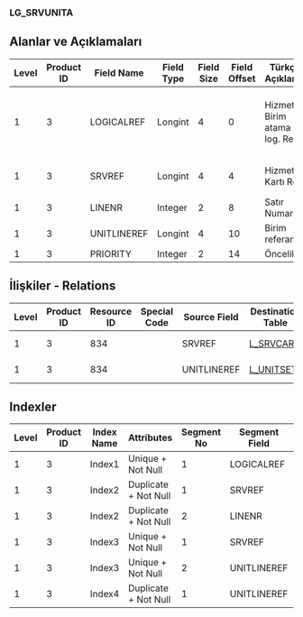 ### LG_SRVUNITA

## Alanlar ve Açıklamaları

**Level**|**Product ID**|**Field Name**|**Field Type**|**Field Size**|**Field Offset**|**Türkçe Açıklama**|**Expression**
-----|-----|-----|-----|-----|-----|-----|-----
1|3|LOGICALREF|Longint|4|0|Hizmet - Birim atama log. Ref.|Service Record - Unit Assignment Logical Reference
1|3|SRVREF|Longint|4|4|Hizmet Kartı Ref.|Service Card Reference
1|3|LINENR|Integer|2|8|Satır Numarası|Line Number
1|3|UNITLINEREF|Longint|4|10|Birim referansı|Unit Reference
1|3|PRIORITY|Integer|2|14|Öncelik|Priority

## İlişkiler - Relations

**Level**|**Product ID**|**Resource ID**|**Special Code**|**Source Field**|**Destination Table**|**Destination Field**|**Relation Type**|**Extra Condition**
-----|-----|-----|-----|-----|-----|-----|-----|-----
1|3|834||SRVREF|[L_SRVCARD](../LG_SRVCARD "L_SRVCARD")|LOGICALREF|one-to-one|
1|3|834||UNITLINEREF|[L_UNITSETL](../LG_UNITSETL "L_UNITSETL")|LOGICALREF|one-to-one|

## Indexler

**Level**|**Product ID**|**Index Name**|**Attributes**|**Segment No**|**Segment Field**|**Sense**
-----|-----|-----|-----|-----|-----|-----
1|3|Index1|Unique + Not Null|1|LOGICALREF|Ascending
1|3|Index2|Duplicate + Not Null|1|SRVREF|Ascending
1|3|Index2|Duplicate + Not Null|2|LINENR|Ascending
1|3|Index3|Unique + Not Null|1|SRVREF|Ascending
1|3|Index3|Unique + Not Null|2|UNITLINEREF|Ascending
1|3|Index4|Duplicate + Not Null|1|UNITLINEREF|Ascending
